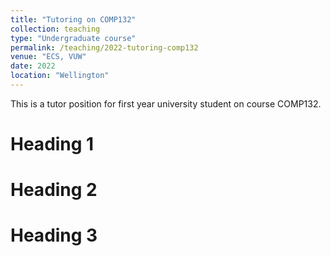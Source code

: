 ```yaml
---
title: "Tutoring on COMP132"
collection: teaching
type: "Undergraduate course"
permalink: /teaching/2022-tutoring-comp132
venue: "ECS, VUW"
date: 2022
location: "Wellington"
---
```


This is a tutor position for first year university student on course COMP132.

Heading 1
======

Heading 2
======

Heading 3
======
